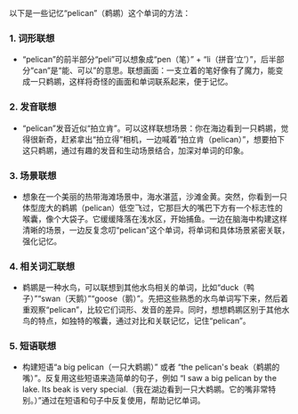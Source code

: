 以下是一些记忆“pelican”（鹈鹕）这个单词的方法：

### 1. 词形联想
 - “pelican”的前半部分“peli”可以想象成“pen（笔）” + “li（拼音‘立’）”，后半部分“can”是“能、可以”的意思。联想画面：一支立着的笔好像有了魔力，能变成一只鹈鹕，这样将奇怪的画面和单词联系起来，便于记忆。

### 2. 发音联想
 - “pelican”发音近似“拍立肯”。可以这样联想场景：你在海边看到一只鹈鹕，觉得很新奇，赶紧拿出“拍立得”相机，一边喊着“拍立肯（pelican）”，想要拍下这只鹈鹕，通过有趣的发音和生动场景结合，加深对单词的印象。

### 3. 场景联想
 - 想象在一个美丽的热带海滩场景中，海水湛蓝，沙滩金黄。突然，你看到一只体型庞大的鹈鹕（pelican）低空飞过，它那巨大的嘴巴下方有一个标志性的喉囊，像个大袋子。它缓缓降落在浅水区，开始捕鱼。一边在脑海中构建这样清晰的场景，一边反复念叨“pelican”这个单词，将单词和具体场景紧密关联，强化记忆。

### 4. 相关词汇联想
 - 鹈鹕是一种水鸟，可以联想到其他水鸟相关的单词，比如“duck（鸭子）”“swan（天鹅）”“goose（鹅）”。先把这些熟悉的水鸟单词写下来，然后着重观察“pelican”，比较它们词形、发音的差异。同时，想想鹈鹕区别于其他水鸟的特点，如独特的喉囊，通过对比和关联记忆，记住“pelican”。

### 5. 短语联想
 - 构建短语“a big pelican（一只大鹈鹕）” 或者 “the pelican's beak（鹈鹕的嘴）”。反复用这些短语来造简单的句子，例如 “I saw a big pelican by the lake. Its beak is very special.（我在湖边看到一只大鹈鹕。它的嘴非常特别。）”通过在短语和句子中反复使用，帮助记忆单词。 